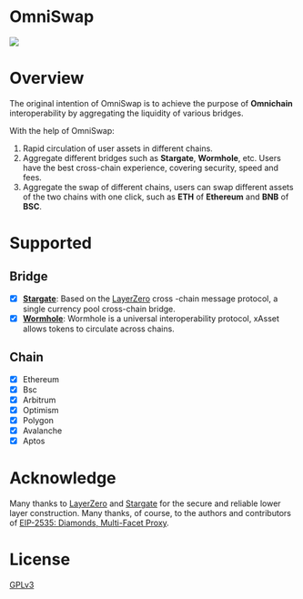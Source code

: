 # OmniSwap

![](https://fastly.jsdelivr.net/gh/AAweidai/PictureBed@master/taproot/16642676383011664267637910.png)

# Overview

The original intention of OmniSwap is to achieve the purpose of **Omnichain** interoperability by aggregating the liquidity of various bridges.

With the help of OmniSwap:
1. Rapid circulation of user assets in different chains.
2. Aggregate different bridges such as **Stargate**, **Wormhole**, etc. Users have the best cross-chain experience, covering security, speed and fees.
3. Aggregate the swap of different chains, users can swap different assets of the two chains with one click, such as **ETH** of **Ethereum** and **BNB** of **BSC**.

# Supported

## Bridge

- [x] **[Stargate](https://stargate.finance/)**: Based on the [LayerZero](https://layerzero.network/) cross -chain message protocol, a single currency pool cross-chain bridge.
- [x] **[Wormhole](https://wormhole.com/)**: Wormhole is a universal interoperability protocol, xAsset allows tokens to circulate across chains.

## Chain

- [x] Ethereum
- [x] Bsc
- [x] Arbitrum
- [x] Optimism
- [x] Polygon
- [x] Avalanche
- [x] Aptos

# Acknowledge
Many thanks to [LayerZero](https://layerzero.network/) and [Stargate](https://stargate.finance/) for the secure and reliable lower layer construction. Many thanks, of course, to the authors and contributors of [EIP-2535: Diamonds, Multi-Facet Proxy](https://eips.ethereum.org/EIPS/eip-2535).

# License
[GPLv3](./LICENSE)
